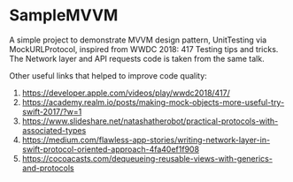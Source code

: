 # SampleMVVM
A simple project to demonstrate MVVM design pattern, UnitTesting via MockURLProtocol, inspired from WWDC 2018: 417 Testing tips and tricks.
The Network layer and API requests code is taken from the same talk.

Other useful links that helped to improve code quality:
1. https://developer.apple.com/videos/play/wwdc2018/417/
2. https://academy.realm.io/posts/making-mock-objects-more-useful-try-swift-2017/?w=1
3. https://www.slideshare.net/natashatherobot/practical-protocols-with-associated-types
4. https://medium.com/flawless-app-stories/writing-network-layer-in-swift-protocol-oriented-approach-4fa40ef1f908
5. https://cocoacasts.com/dequeueing-reusable-views-with-generics-and-protocols
